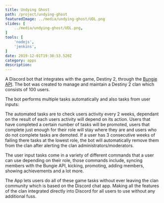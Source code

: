 ```yaml
---
title: Undying Ghost
path: /project/undying-ghost
featuredImage: ../media/undying-ghost/UDL.png
slides: [
    ../media/undying-ghost/UDL.png,
]
tools: [
    'nodejs',
    'jenkins',
]
date: 2019-12-01T19:38:53.520Z
category: apps
description:
---
```


A Discord bot that integrates with the game, Destiny 2, through the [Bungie API](https://github.com/Bungie-net/api). The bot was created to manage and maintain a Destiny 2 clan which consists of 100 users.

The bot performs multiple tasks automatically and also tasks from user inputs:

The automated tasks are to check users activity every 2 weeks, dependant on the result of each users activity will depend on its action. Users that have completed a certain number of tasks will be promoted, users that complete just enough for their role will stay where they are and users who do not complete tasks are demoted. If a user has 3 consecutive weeks of failing there tasks at the lowest role, the bot will automatically remove them from the clan after alerting the clan administrators/moderators.

The user input tasks come in a variety of different commands that a user can use depending on their role, those commands include, syncing members with the Bungie API, kicking, promoting, adding members, showing achievements and a lot more.

The App lets users do all of these game tasks without ever leaving the clan community which is based on the Discord chat app. Making all the features of the clan integrated directly into Discord for all users to use without any additional fuss.